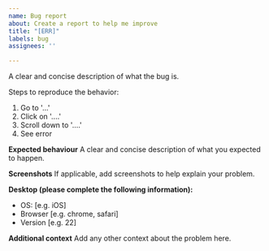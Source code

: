 ```yaml
---
name: Bug report
about: Create a report to help me improve
title: "[ERR]"
labels: bug
assignees: ''

---
```


<!--Describe the bug-->
A clear and concise description of what the bug is.

<!--To Reproduce-->
Steps to reproduce the behavior:
1. Go to '...'
2. Click on '....'
3. Scroll down to '....'
4. See error

**Expected behaviour**
A clear and concise description of what you expected to happen.

**Screenshots**
If applicable, add screenshots to help explain your problem.

**Desktop (please complete the following information):**
 - OS: [e.g. iOS]
 - Browser [e.g. chrome, safari]
 - Version [e.g. 22]

**Additional context**
Add any other context about the problem here.
